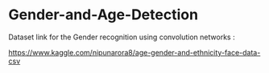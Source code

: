 # Gender-and-Age-Detection

Dataset link for the Gender recognition using convolution networks :

https://www.kaggle.com/nipunarora8/age-gender-and-ethnicity-face-data-csv
